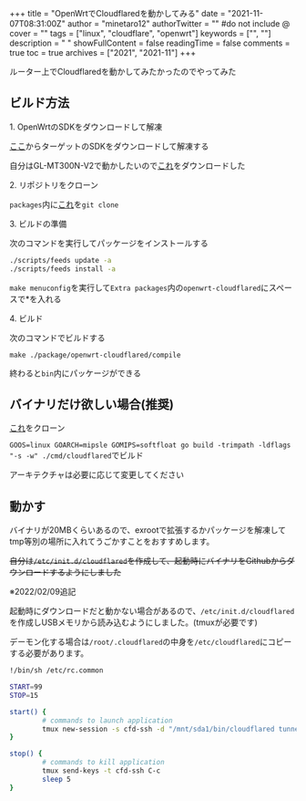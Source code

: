 +++
title = "OpenWrtでCloudflaredを動かしてみる"
date = "2021-11-07T08:31:00Z"
author = "minetaro12"
authorTwitter = "" #do not include @
cover = ""
tags = ["linux", "cloudflare", "openwrt"]
keywords = ["", ""]
description = " "
showFullContent = false
readingTime = false
comments = true
toc = true
archives = ["2021", "2021-11"]
+++

ルーター上でCloudflaredを動かしてみたかったのでやってみた

## ビルド方法

1\. OpenWrtのSDKをダウンロードして解凍

[ここ](https://downloads.openwrt.org/)からターゲットのSDKをダウンロードして解凍する

自分はGL-MT300N-V2で動かしたいので[これ](https://archive.openwrt.org/releases/21.02.0/targets/ramips/mt76x8/openwrt-sdk-21.02.0-ramips-mt76x8_gcc-8.4.0_musl.Linux-x86_64.tar.xz)をダウンロードした

2\. リポジトリをクローン

`packages`内に[これ](https://github.com/minetaro12/openwrt-cloudflared)を`git clone`

3\. ビルドの準備

次のコマンドを実行してパッケージをインストールする

```bash
./scripts/feeds update -a
./scripts/feeds install -a
```

`make menuconfig`を実行して`Extra packages`内の`openwrt-cloudflared`にスペースで*を入れる

4\. ビルド

次のコマンドでビルドする

`make ./package/openwrt-cloudflared/compile`

終わると`bin`内にパッケージができる

## バイナリだけ欲しい場合(推奨)

[これ](https://github.com/cloudflare/cloudflared)をクローン

`GOOS=linux GOARCH=mipsle GOMIPS=softfloat go build -trimpath -ldflags "-s -w" ./cmd/cloudflared`でビルド

アーキテクチャは必要に応じて変更してください

## 動かす

バイナリが20MBくらいあるので、exrootで拡張するかパッケージを解凍してtmp等別の場所に入れてうごかすことをおすすめします。

~~自分は`/etc/init.d/cloudflared`を作成して、起動時にバイナリをGithubからダウンロードするようにしました~~

※2022/02/09追記

起動時にダウンロードだと動かない場合があるので、`/etc/init.d/cloudflared`を作成しUSBメモリから読み込むようにしました。(tmuxが必要です)

デーモン化する場合は`/root/.cloudflared`の中身を`/etc/cloudflared`にコピーする必要があります。

```bash
!/bin/sh /etc/rc.common

START=99
STOP=15

start() {
        # commands to launch application
        tmux new-session -s cfd-ssh -d "/mnt/sda1/bin/cloudflared tunnel --hostname ssh.example.com --url ssh://localhost:22 --no-autoupdate"
}

stop() {
        # commands to kill application
        tmux send-keys -t cfd-ssh C-c
        sleep 5
}
```
